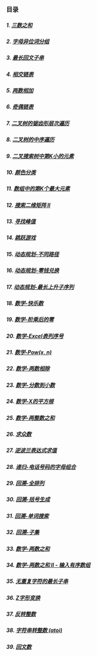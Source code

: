 ### 目录

##### 1.  [三数之和](https://github.com/baishi6582/wns/blob/master/java/src/com/woniu/leetcode/threeNumAdd.java "三数之和")
##### 2. [字母异位词分组](https://github.com/baishi6582/wns/blob/master/java/src/com/woniu/leetcode/GroupAnagrams.java "字母异位词分组")
##### 3. [最长回文子串](https://github.com/baishi6582/wns/blob/master/java/src/com/woniu/leetcode/LongestPalindromicSubstring%20.java "最长回文子串")
##### 4. [相交链表](https://github.com/baishi6582/wns/blob/master/java/src/com/woniu/leetcode/IntersectionOfTwoLinkedLists.java "相交链表")
##### 5. [两数相加](https://github.com/baishi6582/wns/blob/master/java/src/com/woniu/leetcode/AddTwoNumbers.java "两数相加")
##### 6. [奇偶链表](https://github.com/baishi6582/wns/blob/master/java/src/com/woniu/leetcode/OddEvenLinkedList.java "奇偶链表")
##### 7. [二叉树的锯齿形层次遍历](https://github.com/baishi6582/wns/blob/master/java/src/com/woniu/leetcode/BinaryTreeZigzagLevelOrderTraversal.java "二叉树的锯齿形层次遍历")
##### 8. [二叉树的中序遍历](https://github.com/baishi6582/wns/blob/master/java/src/com/woniu/leetcode/BinaryTreeInorderTraversal.java "二叉树的中序遍历")
##### 9. [二叉搜索树中第K小的元素](https://github.com/baishi6582/wns/blob/master/java/src/com/woniu/leetcode/KthSmallestElementInABST.java "二叉搜索树中第K小的元素")
##### 10. [颜色分类](https://github.com/baishi6582/wns/blob/master/java/src/com/woniu/leetcode/SortColors.java "颜色分类")
##### 11. [数组中的第K个最大元素](https://github.com/baishi6582/wns/blob/master/java/src/com/woniu/leetcode/KthLargestElement_In_An_Array.java "数组中的第K个最大元素")
##### 12. [搜索二维矩阵 II](https://github.com/baishi6582/wns/blob/master/java/src/com/woniu/leetcode/Search2DMatrix_II.java "搜索二维矩阵 II")
##### 13. [寻找峰值](https://github.com/baishi6582/wns/blob/master/java/src/com/woniu/leetcode/FindPeakElement.java "寻找峰值")
##### 14. [跳跃游戏](https://github.com/baishi6582/wns/blob/master/java/src/com/woniu/leetcode/JumpGame.java "跳跃游戏")
##### 15. [动态规划-不同路径](https://github.com/baishi6582/wns/blob/master/java/src/com/woniu/leetcode/UniquePaths.java "动态规划-不同路径")
##### 16. [动态规划-零钱兑换](https://github.com/baishi6582/wns/blob/master/java/src/com/woniu/leetcode/CoinChange.java "动态规划-零钱兑换")
##### 17. [动态规划-最长上升子序列](https://github.com/baishi6582/wns/blob/master/java/src/com/woniu/leetcode/LongestIncreasingSubsequence.java "动态规划-最长上升子序列")
##### 18. [数学-快乐数](https://github.com/baishi6582/wns/blob/master/java/src/com/woniu/leetcode/HappyNumber.java "数学-快乐数")
##### 19. [数学-阶乘后的零](https://github.com/baishi6582/wns/blob/master/java/src/com/woniu/leetcode/FactorialTrailingZeroes.java "数学-阶乘后的零")
##### 20. [数学-Excel表列序号](https://github.com/baishi6582/wns/blob/master/java/src/com/woniu/leetcode/ExcelSheetColumnNumber.java "数学-Excel表列序号")
##### 21. [数学-Pow(x, n)](https://github.com/baishi6582/wns/blob/master/java/src/com/woniu/leetcode/Pow.java "- 数学-Pow(x, n)")
##### 22. [数学-两数相除](https://github.com/baishi6582/wns/blob/master/java/src/com/woniu/leetcode/DivideTwoIntegers.java "数学-两数相除")
##### 23. [数学-分数到小数](https://github.com/baishi6582/wns/blob/master/java/src/com/woniu/leetcode/FractionToRecurringDecimal.java "数学-分数到小数")
##### 24. [数学-X的平方根](https://github.com/baishi6582/wns/blob/master/java/src/com/woniu/leetcode/Sqrt.java "数学-X的平方根")
##### 25. [数学-两整数之和](https://github.com/baishi6582/wns/commit/f789a11ec2179965ad55fd8992801b25329f147e "数学-两整数之和")
##### 26. [求众数](https://github.com/baishi6582/wns/blob/master/java/src/com/woniu/leetcode/MajorityElement.java "求众数")
##### 27. [逆波兰表达式求值](https://github.com/baishi6582/wns/blob/master/java/src/com/woniu/leetcode/EvaluateReversePolishNotation.java "逆波兰表达式求值")
##### 28. [递归-电话号码的字母组合](https://github.com/baishi6582/wns/blob/master/java/src/com/woniu/leetcode/LetterCombinations_of_a_PhoneNumber.java "递归-电话号码的字母组合")
##### 29. [回溯-全排列](https://github.com/baishi6582/wns/blob/master/java/src/com/woniu/leetcode/Permutations.java "回溯-全排列")
##### 30. [回溯-括号生成](https://github.com/baishi6582/wns/blob/master/java/src/com/woniu/leetcode/GenerateParentheses.java "回溯-括号生成")
##### 31. [回溯-单词搜索](https://github.com/baishi6582/wns/blob/master/java/src/com/woniu/leetcode/WordSearch.java "回溯-单词搜索")
##### 32. [回溯-子集](https://github.com/baishi6582/wns/blob/master/java/src/com/woniu/leetcode/20180905/Subsets.java "回溯-子集")
##### 33. [数学-两数之和](https://github.com/baishi6582/wns/blob/master/java/src/com/woniu/leetcode/20180905/TwoSum.java "数学-两数之和")
##### 34. [数学-两数之和 II - 输入有序数组](https://github.com/baishi6582/wns/blob/master/java/src/com/woniu/leetcode/20180905/TwoSum2.java " 数学-两数之和 II - 输入有序数组")
##### 35. [无重复字符的最长子串](https://github.com/baishi6582/wns/blob/master/java/src/com/woniu/leetcode/20180906/LongestSubstringWithoutRepeatingCharacters.java "无重复字符的最长子串")
##### 36. [Z字形变换 ](https://github.com/baishi6582/wns/blob/master/java/src/com/woniu/leetcode/20180907/ZigZagConversion.java "Z字形变换 ")
##### 37. [反转整数](https://github.com/baishi6582/wns/blob/master/java/src/com/woniu/leetcode/20180907/ReverseInteger.java "反转整数")
##### 38. [字符串转整数 (atoi)](https://github.com/baishi6582/wns/blob/master/java/src/com/woniu/leetcode/20180907/String2Integer.java "字符串转整数 (atoi)")
##### 39. [回文数](https://github.com/baishi6582/wns/blob/master/java/src/com/woniu/leetcode/20180907/PalindromeNumber.java "回文数")
